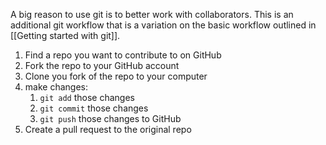 A big reason to use git is to better work with collaborators. This is an additional git workflow that is a variation on the basic workflow outlined in [[Getting started with git]].

1. Find a repo you want to contribute to on GitHub
2. Fork the repo to your GitHub account
3. Clone you fork of the repo to your computer
4. make changes:
	1. `git add` those changes
	2. `git commit` those changes
	3. `git push` those changes to GitHub
5. Create a pull request to the original repo